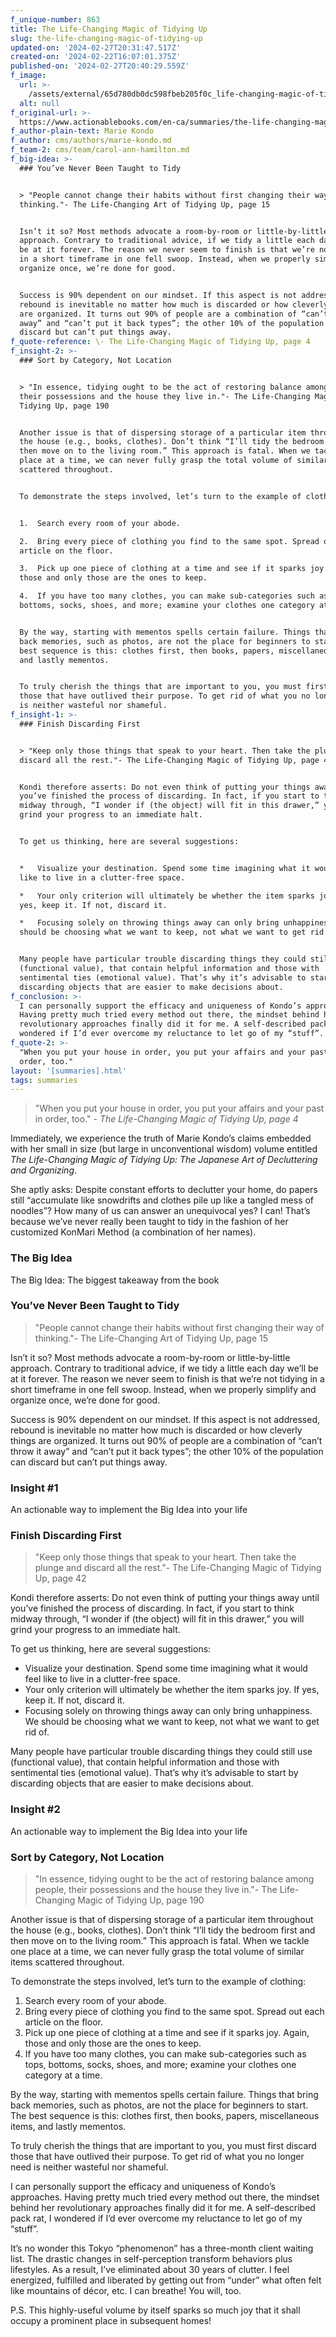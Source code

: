```yaml
---
f_unique-number: 863
title: The Life-Changing Magic of Tidying Up
slug: the-life-changing-magic-of-tidying-up
updated-on: '2024-02-27T20:31:47.517Z'
created-on: '2024-02-22T16:07:01.375Z'
published-on: '2024-02-27T20:40:29.559Z'
f_image:
  url: >-
    /assets/external/65d780db0dc598fbeb205f0c_life-changing-magic-of-tidying-up-94x144.jpeg
  alt: null
f_original-url: >-
  https://www.actionablebooks.com/en-ca/summaries/the-life-changing-magic-of-tidying-up/
f_author-plain-text: Marie Kondo
f_author: cms/authors/marie-kondo.md
f_team-2: cms/team/carol-ann-hamilton.md
f_big-idea: >-
  ### You’ve Never Been Taught to Tidy


  > "People cannot change their habits without first changing their way of
  thinking."- The Life-Changing Art of Tidying Up, page 15


  Isn’t it so? Most methods advocate a room-by-room or little-by-little
  approach. Contrary to traditional advice, if we tidy a little each day we’ll
  be at it forever. The reason we never seem to finish is that we’re not tidying
  in a short timeframe in one fell swoop. Instead, when we properly simplify and
  organize once, we’re done for good.


  Success is 90% dependent on our mindset. If this aspect is not addressed,
  rebound is inevitable no matter how much is discarded or how cleverly things
  are organized. It turns out 90% of people are a combination of “can’t throw it
  away” and “can’t put it back types”; the other 10% of the population can
  discard but can’t put things away.
f_quote-reference: \- The Life-Changing Magic of Tidying Up, page 4
f_insight-2: >-
  ### Sort by Category, Not Location


  > "In essence, tidying ought to be the act of restoring balance among people,
  their possessions and the house they live in."- The Life-Changing Magic of
  Tidying Up, page 190


  Another issue is that of dispersing storage of a particular item throughout
  the house (e.g., books, clothes). Don’t think “I’ll tidy the bedroom first and
  then move on to the living room.” This approach is fatal. When we tackle one
  place at a time, we can never fully grasp the total volume of similar items
  scattered throughout.


  To demonstrate the steps involved, let’s turn to the example of clothing:


  1.  Search every room of your abode.

  2.  Bring every piece of clothing you find to the same spot. Spread out each
  article on the floor.

  3.  Pick up one piece of clothing at a time and see if it sparks joy. Again,
  those and only those are the ones to keep.

  4.  If you have too many clothes, you can make sub-categories such as tops,
  bottoms, socks, shoes, and more; examine your clothes one category at a time.


  By the way, starting with mementos spells certain failure. Things that bring
  back memories, such as photos, are not the place for beginners to start. The
  best sequence is this: clothes first, then books, papers, miscellaneous items,
  and lastly mementos.


  To truly cherish the things that are important to you, you must first discard
  those that have outlived their purpose. To get rid of what you no longer need
  is neither wasteful nor shameful.
f_insight-1: >-
  ### Finish Discarding First


  > "Keep only those things that speak to your heart. Then take the plunge and
  discard all the rest."- The Life-Changing Magic of Tidying Up, page 42


  Kondi therefore asserts: Do not even think of putting your things away until
  you’ve finished the process of discarding. In fact, if you start to think
  midway through, “I wonder if (the object) will fit in this drawer,” you will
  grind your progress to an immediate halt.


  To get us thinking, here are several suggestions:


  *   Visualize your destination. Spend some time imagining what it would feel
  like to live in a clutter-free space.

  *   Your only criterion will ultimately be whether the item sparks joy. If
  yes, keep it. If not, discard it.

  *   Focusing solely on throwing things away can only bring unhappiness. We
  should be choosing what we want to keep, not what we want to get rid of.


  Many people have particular trouble discarding things they could still use
  (functional value), that contain helpful information and those with
  sentimental ties (emotional value). That’s why it’s advisable to start by
  discarding objects that are easier to make decisions about.
f_conclusion: >-
  I can personally support the efficacy and uniqueness of Kondo’s approaches.
  Having pretty much tried every method out there, the mindset behind her
  revolutionary approaches finally did it for me. A self-described pack rat, I
  wondered if I’d ever overcome my reluctance to let go of my “stuff”.
f_quote-2: >-
  "When you put your house in order, you put your affairs and your past in
  order, too."
layout: '[summaries].html'
tags: summaries
---
```


> "When you put your house in order, you put your affairs and your past in order, too." _\- The Life-Changing Magic of Tidying Up, page 4_

Immediately, we experience the truth of Marie Kondo’s claims embedded with her small in size (but large in unconventional wisdom) volume entitled _The Life-Changing Magic of Tidying Up: The Japanese Art of Decluttering and Organizing_.

She aptly asks: Despite constant efforts to declutter your home, do papers still “accumulate like snowdrifts and clothes pile up like a tangled mess of noodles”? How many of us can answer an unequivocal yes? I can! That’s because we’ve never really been taught to tidy in the fashion of her customized KonMari Method (a combination of her names).

### The Big Idea

The Big Idea: The biggest takeaway from the book

### You’ve Never Been Taught to Tidy

> "People cannot change their habits without first changing their way of thinking."- The Life-Changing Art of Tidying Up, page 15

Isn’t it so? Most methods advocate a room-by-room or little-by-little approach. Contrary to traditional advice, if we tidy a little each day we’ll be at it forever. The reason we never seem to finish is that we’re not tidying in a short timeframe in one fell swoop. Instead, when we properly simplify and organize once, we’re done for good.

Success is 90% dependent on our mindset. If this aspect is not addressed, rebound is inevitable no matter how much is discarded or how cleverly things are organized. It turns out 90% of people are a combination of “can’t throw it away” and “can’t put it back types”; the other 10% of the population can discard but can’t put things away.

### Insight #1

An actionable way to implement the Big Idea into your life

### Finish Discarding First

> "Keep only those things that speak to your heart. Then take the plunge and discard all the rest."- The Life-Changing Magic of Tidying Up, page 42

Kondi therefore asserts: Do not even think of putting your things away until you’ve finished the process of discarding. In fact, if you start to think midway through, “I wonder if (the object) will fit in this drawer,” you will grind your progress to an immediate halt.

To get us thinking, here are several suggestions:

*   Visualize your destination. Spend some time imagining what it would feel like to live in a clutter-free space.
*   Your only criterion will ultimately be whether the item sparks joy. If yes, keep it. If not, discard it.
*   Focusing solely on throwing things away can only bring unhappiness. We should be choosing what we want to keep, not what we want to get rid of.

Many people have particular trouble discarding things they could still use (functional value), that contain helpful information and those with sentimental ties (emotional value). That’s why it’s advisable to start by discarding objects that are easier to make decisions about.

### Insight #2

An actionable way to implement the Big Idea into your life

### Sort by Category, Not Location

> "In essence, tidying ought to be the act of restoring balance among people, their possessions and the house they live in."- The Life-Changing Magic of Tidying Up, page 190

Another issue is that of dispersing storage of a particular item throughout the house (e.g., books, clothes). Don’t think “I’ll tidy the bedroom first and then move on to the living room.” This approach is fatal. When we tackle one place at a time, we can never fully grasp the total volume of similar items scattered throughout.

To demonstrate the steps involved, let’s turn to the example of clothing:

1.  Search every room of your abode.
2.  Bring every piece of clothing you find to the same spot. Spread out each article on the floor.
3.  Pick up one piece of clothing at a time and see if it sparks joy. Again, those and only those are the ones to keep.
4.  If you have too many clothes, you can make sub-categories such as tops, bottoms, socks, shoes, and more; examine your clothes one category at a time.

By the way, starting with mementos spells certain failure. Things that bring back memories, such as photos, are not the place for beginners to start. The best sequence is this: clothes first, then books, papers, miscellaneous items, and lastly mementos.

To truly cherish the things that are important to you, you must first discard those that have outlived their purpose. To get rid of what you no longer need is neither wasteful nor shameful.

I can personally support the efficacy and uniqueness of Kondo’s approaches. Having pretty much tried every method out there, the mindset behind her revolutionary approaches finally did it for me. A self-described pack rat, I wondered if I’d ever overcome my reluctance to let go of my “stuff”.

It’s no wonder this Tokyo “phenomenon” has a three-month client waiting list. The drastic changes in self-perception transform behaviors plus lifestyles. As a result, I’ve eliminated about 30 years of clutter. I feel energized, fulfilled and liberated by getting out from “under” what often felt like mountains of décor, etc. I can breathe! You will, too.

P.S. This highly-useful volume by itself sparks so much joy that it shall occupy a prominent place in subsequent homes!
